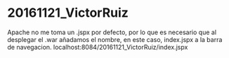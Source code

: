 # 20161121_VictorRuiz

Apache no me toma un .jspx por defecto, por lo que es necesario que al desplegar el .war añadamos el nombre, en este caso, index.jspx a la barra de navegacion. localhost:8084/20161121_VictorRuiz/index.jspx
